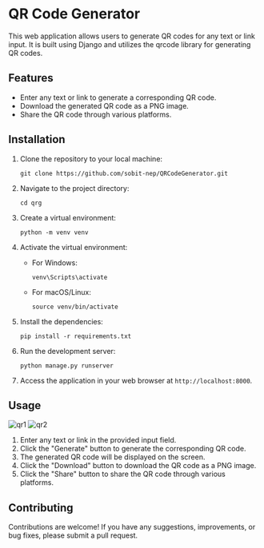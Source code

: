 # QR Code Generator

This web application allows users to generate QR codes for any text or link input. It is built using Django and utilizes the qrcode library for generating QR codes.

## Features

- Enter any text or link to generate a corresponding QR code.
- Download the generated QR code as a PNG image.
- Share the QR code through various platforms.

## Installation

1. Clone the repository to your local machine:

   ```
   git clone https://github.com/sobit-nep/QRCodeGenerator.git
   ```

2. Navigate to the project directory:

   ```
   cd qrg
   ```

3. Create a virtual environment:

   ```
   python -m venv venv
   ```

4. Activate the virtual environment:

   - For Windows:

     ```
     venv\Scripts\activate
     ```

   - For macOS/Linux:

     ```
     source venv/bin/activate
     ```

5. Install the dependencies:

   ```
   pip install -r requirements.txt
   ```

6. Run the development server:

   ```
   python manage.py runserver
   ```

7. Access the application in your web browser at `http://localhost:8000`.

## Usage
![qr1](https://github.com/sobit-nep/Django-QRCodeGenerator/assets/65544518/17a4e212-de1e-45ad-8126-ae70d099c508)
![qr2](https://github.com/sobit-nep/Django-QRCodeGenerator/assets/65544518/96d6a5df-4f28-4761-a9e2-b9fd1357ce02)

1. Enter any text or link in the provided input field.
2. Click the "Generate" button to generate the corresponding QR code.
3. The generated QR code will be displayed on the screen.
4. Click the "Download" button to download the QR code as a PNG image.
5. Click the "Share" button to share the QR code through various platforms.

## Contributing

Contributions are welcome! If you have any suggestions, improvements, or bug fixes, please submit a pull request.

